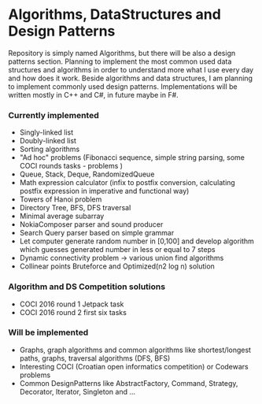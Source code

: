 # Algorithms, DataStructures and Design Patterns

Repository is simply named Algorithms, but there will be also a design patterns section. Planning to implement the most common used data structures and algorithms in order to understand more what I use every day and how does it work. Beside algorithms and data structures, I am planning to implement commonly used design patterns. Implementations will be written mostly in C++ and C#, in future maybe in F#. 

### Currently implemented
* Singly-linked list
* Doubly-linked list
* Sorting algorithms
* "Ad hoc" problems (Fibonacci sequence, simple string parsing, some COCI rounds tasks - problems )
* Queue, Stack, Deque, RandomizedQueue
* Math expression calculator (infix to postfix conversion, calculating postfix expression in imperative and functional way)
* Towers of Hanoi problem
* Directory Tree, BFS, DFS traversal
* Minimal average subarray
* NokiaComposer parser and sound producer
* Search Query parser based on simple grammar
* Let computer generate random number in [0,100] and develop algorithm which guesses generated number in less or equal to 7 steps
* Dynamic connectivity problem -> various union find algorithms
* Collinear points Bruteforce and Optimized(n2 log n) solution

### Algorithm and DS Competition solutions
* COCI 2016 round 1 Jetpack task
* COCI 2016 round 2 first six tasks

### Will be implemented
* Graphs, graph algorithms and common algorithms like shortest/longest paths, graphs, traversal algorithms (DFS, BFS)
* Interesting COCI (Croatian open informatics competition) or Codewars problems
* Common DesignPatterns like AbstractFactory, Command, Strategy, Decorator, Iterator, Singleton and ...
